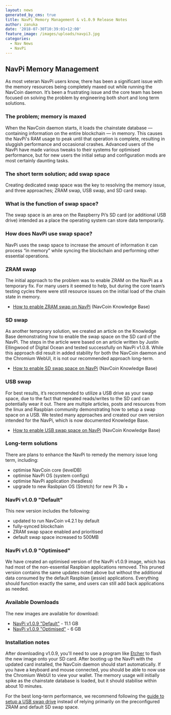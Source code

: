 ```yaml
---
layout: news
generated_by_cms: true
title: NavPi Memory Management & v1.0.9 Release Notes
author: zanuka
date: '2018-07-30T10:39:01+12:00'
feature_image: /images/uploads/navpi3.jpg
categories:
  - Nav News
  - NavPi
---
```

## NavPi Memory Management

As most veteran NavPi users know, there has been a significant issue with the memory resources being completely maxed out while running the NavCoin daemon. It’s been a frustrating issue and the core team has been focused on solving the problem by engineering both short and long term solutions.

### The problem; memory is maxed

When the NavCoin daemon starts, it loads the chainstate database — containing information on the entire blockchain — in memory. This causes the NavPi's RAM usage to peak until that operation is complete, resulting in sluggish performance and occasional crashes. Advanced users of the NavPi have made various tweaks to their systems for optimised performance, but for new users the initial setup and configuration mods are most certainly daunting tasks.

### The short term solution; add swap space

Creating dedicated swap space was the key to resolving the memory issue, and three approaches; ZRAM swap, USB swap, and SD card swap.

### What is the function of swap space?

The swap space is an area on the Raspberry Pi’s SD card (or additional USB drive) intended as a place the operating system can store data temporarily.  

### How does NavPi use swap space?

NavPi uses the swap space to increase the amount of information it can process “in memory” while syncing the blockchain and performing other essential operations.

### ZRAM swap

The initial approach to the problem was to enable ZRAM on the NavPi as a temporary fix. For many users it seemed to help, but during the core team’s testing cycles there were still resource issues on the initial load of the chain state in memory. 

* [How to enable ZRAM swap on NavPi](https://info.navcoin.org/knowledge-base/enable-zram-navpi/) (NavCoin Knowledge Base)

### SD swap

As another temporary solution, we created an article on the Knowledge Base demonstrating how to enable the swap space on the SD card of the NavPi. The steps in the article were based on an article written by Justin Ellingwood of Digital Ocean and tested successfully on NavPi v1.0.8. While this approach did result in added stability for both the NavCoin daemon and the Chromium WebUI, it is not our recommended approach long-term.

* [How to enable SD swap space on NavPi](https://info.navcoin.org/knowledge-base/navpi-sd-swap/) (NavCoin Knowledge Base)

### USB swap

For best results, it’s recommended to utilize a USB drive as your swap space, due to the fact that repeated reads/writes to the SD card can potentially wear it out. There are multiple articles, posts and resources from the linux and Raspbian community demonstrating how to setup a swap space on a USB. We tested many approaches and created our own version intended for the NavPi, which is now documented Knowledge Base.

* [How to enable USB swap space on NavPi](https://info.navcoin.org/knowledge-base/navpi-usb-swap/) (NavCoin Knowledge Base)

### Long-term solutions

There are plans to enhance the NavPi to remedy the memory issue long term, including: 

* optimise NavCoin core (levelDB)
* optimise NavPi OS (system configs)
* optimise NavPi application (headless)
* upgrade to new Rasbpian OS (Stretch) for new Pi 3b +

### NavPi v1.0.9 "Default"

This new version includes the following:

* updated to run NavCoin v4.2.1 by default
* fully-synced blockchain
* ZRAM swap space enabled and prioritised
* default swap space increased to 500MB

### NavPi v1.0.9 "Optimised"

We have created an optimised version of the NavPi v1.0.9 image, which has had most of the non-essential Raspbian applications removed. This pruned version contains the same updates noted above but without the additional data consumed by the default Raspbian (jessie) applications. Everything should function exactly the same, and users can still add back applications as needed.

### Available Downloads

The new images are available for download:

* [NavPi v1.0.9 "Default"](https://nav.nyc3.digitaloceanspaces.com/navpi/navpi_1.0.9.img) - 11.1 GB
* [NavPi v1.0.9 "Optimised"](https://nav.nyc3.digitaloceanspaces.com/navpi/navpi_1.0.9_lite.img) - 6 GB

### Installation notes

After downloading v1.0.9, you'll need to use a program like [Etcher](https://etcher.io/) to flash the new image onto your SD card. After booting up the NavPi with the updated card installed, the NavCoin daemon should start automatically. If you have a keyboard and mouse connected, you should be able to now use the Chromium WebUI to view your wallet. The memory usage will initially spike as the chainstate database is loaded, but it should stabilise within about 10 minutes. 

For the best long-term performance, we recommend following the [guide to setup a USB swap drive](https://info.navcoin.org/knowledge-base/navpi-usb-swap/) instead of relying primarily on the preconfigured ZRAM and default SD swap space.
